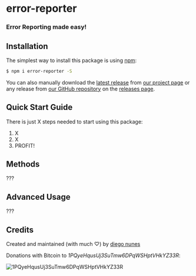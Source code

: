 error-reporter
==============
### Error Reporting made easy!

## <a id="installation">Installation</a>
The simplest way to install this package is using [npm](http://www.npmjs.com/):
```bash
$ npm i error-reporter -S
```

You can also manually download the [latest release](https://github.com/dnunes/???/zipball/master) from [our project page](http://dnunes.com/???/) or any release from [our GitHub repository](https://github.com/dnunes/???/) on the [releases page](https://github.com/dnunes/???/releases/).


## <a id="quickstart">Quick Start Guide</a>

There is just X steps needed to start using this package:

1. X
2. X
3. PROFIT!


## <a id="methods">Methods</a>

???


## <a id="advancedusage">Advanced Usage</a>

???


## <a id="credits">Credits</a>

Created and maintained (with much ♡) by [diego nunes](http://dnunes.com)

Donations with Bitcoin to _1PQyeHqusUj3SuTmw6DPqWSHptVHkYZ33R_:

![1PQyeHqusUj3SuTmw6DPqWSHptVHkYZ33R](http://chart.apis.google.com/chart?cht=qr&chs=200x200&chl=bitcoin:1PQyeHqusUj3SuTmw6DPqWSHptVHkYZ33R)
